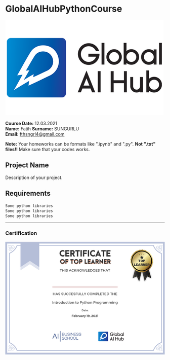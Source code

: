 # GlobalAIHubPythonCourse

![](img/newlogo.png)

**Course Date:** 12.03.2021  
**Name:** Fatih 
**Surname:** SUNGURLU   
**Email:** fthsngrl4@gmail.com  

**Note:** Your homeworks can be formats like ".ipynb" and ".py". **Not ".txt" files!!** Make sure that your codes works.  

## Project Name
Description of your project.

## Requirements
```
Some python libraries
Some python libraries
Some python libraries
```
---

### Certification
![](img/TopLearnerCertificate.png)
